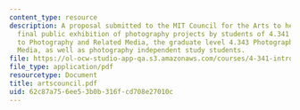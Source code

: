 ```yaml
---
content_type: resource
description: A proposal submitted to the MIT Council for the Arts to help fund the
  final public exhibition of photography projects by students of 4.341 Introduction
  to Photography and Related Media, the graduate level 4.343 Photography and Related
  Media, as well as photography independent study students.
file: https://ol-ocw-studio-app-qa.s3.amazonaws.com/courses/4-341-introduction-to-photography-and-related-media-fall-2007/62c87a756ee53b0b316fcd708e27010c_artscouncil.pdf
file_type: application/pdf
resourcetype: Document
title: artscouncil.pdf
uid: 62c87a75-6ee5-3b0b-316f-cd708e27010c
---
```

